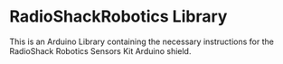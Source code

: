 
# RadioShackRobotics Library

This is an Arduino Library containing the necessary instructions for the RadioShack Robotics Sensors Kit Arduino shield.


